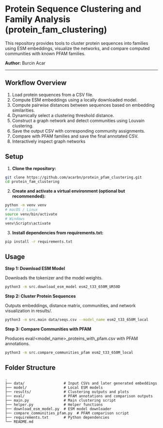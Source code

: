 # Protein Sequence Clustering and Family Analysis (protein_fam_clustering)
This repository provides tools to cluster protein sequences into families using ESM embeddings, visualize the networks, and compare computed communities with known PFAM families.

**Author:** Burcin Acar  

---
## **Workflow Overview**

1. Load protein sequences from a CSV file.
2. Compute ESM embeddings using a locally downloaded model.
3. Compute pairwise distances between sequences based on embedding similarities.
4. Dynamically select a clustering threshold distance.
5. Construct a graph network and detect communities using Louvain clustering.
6. Save the output CSV with corresponding community assignments.
7. Compare with PFAM families and save the final annotated CSV.
8. Interactively inspect graph networks 

## **Setup**

1. **Clone the repository:**
```bash
git clone https://github.com/acarbn/protein_pfam_clustering.git
cd protein_fam_clustering
```

2. **Create and activate a virtual environment (optional but recommended):**
```bash
python -m venv venv
# macOS / Linux
source venv/bin/activate
# Windows
venv\Scripts\activate
```
3. **Install dependencies from requirements.txt:**
```bash
pip install -r requirements.txt
```
## **Usage**

**Step 1: Download ESM Model**

Downloads the tokenizer and the model weights.
```bash
python3 -m src.download_esm_model esm2_t33_650M_UR50D
```
**Step 2: Cluster Protein Sequences**

Outputs embeddings, distance matrix, communities, and network visualization in results/.
```bash
python3 -m src.main data/seqs.csv --model_name esm2_t33_650M_local
```
**Step 3: Compare Communities with PFAM**

Produces eval/<model_name>_proteins_with_pfam.csv with PFAM annotations.
```bash
python3 -m src.compare_communities_pfam esm2_t33_650M_local
```
## **Folder Structure**
```text
.
├── data/                  # Input CSVs and later generated embeddings
├── model/                 # Local ESM models
├── results/               # Clustering outputs and plots
├── eval/                  # PFAM annotations and comparison outputs
├── main.py                # Main clustering script
├── helper.py              # Helper functions
├── download_esm_model.py  # ESM model downloader
├── compare_communities_pfam.py  # PFAM comparison script
├── requirements.txt       # Python dependencies
└── README.md





